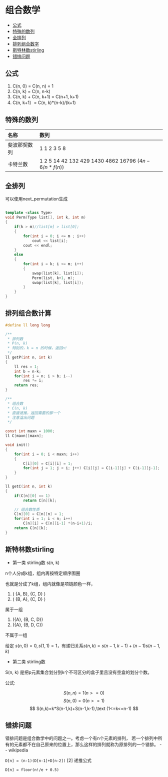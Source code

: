 组合数学
===

- [公式](#公式)
- [特殊的数列](#特殊的数列)
- [全排列](#全排列)
- [排列组合数字](#排列组合数字)
- [斯特林数stirling](#斯特林数stirling)
- [错排问题](#错排问题)


公式
---

1. C(n, 0) = C(n, n) = 1
2. C(n, k) = C(n, n-k)
3. C(n, k) + C(n, k+1) = C(n+1, k+1)
4. C(n, k+1）= C(n, k)*(n-k)/(k+1)

特殊的数列
---

|名称           |数列                                                   |
|:--------------|:------------------------------------------------------|
|斐波那契数列   |1 1 2 3 5 8                                            |
|卡特兰数       |1 2 5 14 42 132 429 1430 4862 16796 ($4n-6/n*f(n)$)    |

全排列
---

可以使用next_permutation生成

```cpp

template <class Type>
void Perm(Type list[], int k, int m)
{
    if(k > m)//list[m] > list[0];
    {
        for(int i = 0; i <= m ; i++)
            cout << list[i];
        cout << endl;
    }
    else
    {
        for(int i = k; i <= m; i++)
        {
            swap(list[k], list[i]);
            Perm(list, k+1, m);
            swap(list[k], list[i]);
        }
    }
}
```

排列组合数计算
---

```c
#define ll long long 

/**
 * 排列数
 * P(n, k)
 * 特别的，k = n 的时候，返回n!
 */
ll getP(int n, int k)
{
    ll res = 1;
    int b = n-k;
    for(int i = n; i > b; i--)
        res *= i;
    return res;
}

/**
 * 组合数
 * C(n, k)
 * 直接递推，返回需要的那一个
 * 注意溢出问题
 */

const int maxn = 1000;
ll C[maxn][maxn];

void init()
{
    for(int i = 0; i < maxn; i++)
    {
        C[i][0] = C[i][i] = 1;
        for(int j = 1; j < i; j++) C[i][j] = C[i-1][j] + C[i-1][j-1];
    }
}

ll getC(int n, int k)
{
    if(C[n][0] == 1)
        return C[n][k];

    // 组合数性质
    C[n][0] = C[n][n] = 1;
    for(int i = 1; i < n; i++)
        C[n][i] = C[n][i-1] *(n-i+1)/i;
    return C[n][k];
}

```

斯特林数stirling
---

- 第一类 stirling数 s(n, k)

n个人分成k组，组内再按特定顺序围圈

也就是分成了k组，组内就像是项链颜色一样，

1. ( {A, B}, {C, D} )
2. ( {B, A}, {C, D} ) 

属于一组

1. ({A}, {B, C, D})
2. ({A}, {B, D, C})

不属于一组

给定 $s(n,0)=0,s(1,1)=1$，有递归关系$s(n,k)=s(n-1,k-1) + (n-1) s(n-1,k)$



- 第二类 stirling数 

S(n, k) 是把p元素集合划分到k个不可区分的盒子里且没有空盒的划分个数。

公式:

$$ S(n, n) = 1 (n >= 0) $$
$$ S(n, 0) = 0 (n >= 1) $$
$$ S(n,k)=k*S(n-1,k)+S(n-1,k-1),\text (1<=k<=n-1) $$


错排问题
---

错排问题是组合数学中的问题之一。考虑一个有n个元素的排列，
若一个排列中所有的元素都不在自己原来的位置上，那么这样的排列就称为原排列的一个错排。 
-- wikipedia

`D[n] = (n-1)(D[n-1]+D[n-2])` [2] 递推公式

`D[n] = floor(n!/e + 0.5)`
